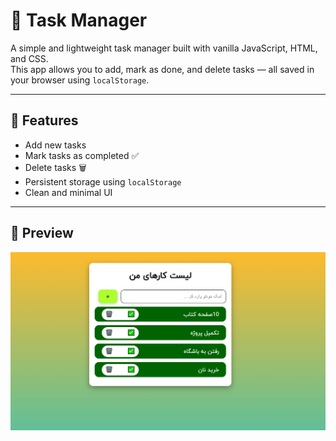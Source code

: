 # 📝 Task Manager

A simple and lightweight task manager built with vanilla JavaScript, HTML, and CSS.  
This app allows you to add, mark as done, and delete tasks — all saved in your browser using `localStorage`.

---

## 🚀 Features

- Add new tasks
- Mark tasks as completed ✅
- Delete tasks 🗑️
- Persistent storage using `localStorage`
- Clean and minimal UI

---
## 📸 Preview

![App Screenshot](./asset/images/todolist.png)
